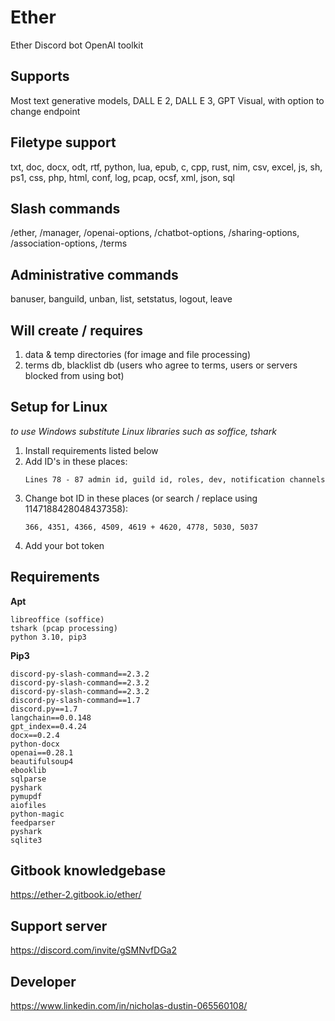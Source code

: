 # Ether
Ether Discord bot OpenAI toolkit
## Supports 
Most text generative models, DALL E 2, DALL E 3, GPT Visual, with option to change endpoint
## Filetype support 
txt, doc, docx, odt, rtf, python, lua, epub, c, cpp, rust, nim, csv, excel, js, sh, ps1, css, php, html, conf, log, pcap, ocsf, xml, json, sql
## Slash commands
/ether, /manager, /openai-options, /chatbot-options, /sharing-options, /association-options, /terms
## Administrative commands
banuser, banguild, unban, list, setstatus, logout, leave
## Will create / requires
1. data & temp directories (for image and file processing)
2. terms db, blacklist db (users who agree to terms, users or servers blocked from using bot)
## Setup for Linux 
*to use Windows substitute Linux libraries such as soffice, tshark*
1. Install requirements listed below
2. Add ID's in these places:
   ```
   Lines 78 - 87 admin id, guild id, roles, dev, notification channels
   ```
3. Change bot ID in these places (or search / replace using 1147188428048437358):
   ```
   366, 4351, 4366, 4509, 4619 + 4620, 4778, 5030, 5037
   ```
4. Add your bot token
## Requirements
**Apt** 
```
libreoffice (soffice) 
tshark (pcap processing)
python 3.10, pip3
```
**Pip3** 
```
discord-py-slash-command==2.3.2
discord-py-slash-command==2.3.2
discord-py-slash-command==2.3.2
discord-py-slash-command==1.7
discord.py==1.7
langchain==0.0.148
gpt_index==0.4.24
docx==0.2.4
python-docx
openai==0.28.1
beautifulsoup4
ebooklib
sqlparse
pyshark
pymupdf
aiofiles
python-magic
feedparser
pyshark
sqlite3
```
## Gitbook knowledgebase
https://ether-2.gitbook.io/ether/
## Support server
https://discord.com/invite/gSMNvfDGa2
## Developer
https://www.linkedin.com/in/nicholas-dustin-065560108/


